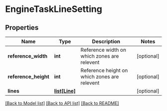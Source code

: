 # EngineTaskLineSetting

## Properties
Name | Type | Description | Notes
------------ | ------------- | ------------- | -------------
**reference_width** | **int** | Reference width on which zones are relevent | [optional] 
**reference_height** | **int** | Reference height on which zones are relevent | [optional] 
**lines** | [**list[Line]**](Line.md) |  | [optional] 

[[Back to Model list]](../README.md#documentation-for-models) [[Back to API list]](../README.md#documentation-for-api-endpoints) [[Back to README]](../README.md)


